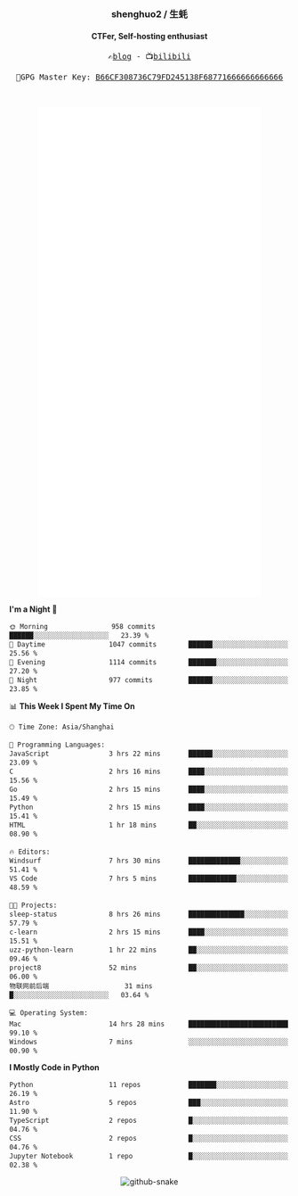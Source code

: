 <h3 align="center"> shenghuo2 / 生蚝 </h3>
<h4 align="center" >CTFer, Self-hosting enthusiast</h3>


<p align="center">
  <samp>
    ✍️<a href="https://blog.shenghuo2.top/">blog</a> -
    📺<a href="https://space.bilibili.com/85894935">bilibili</a>
  </samp>
</p>
<p align="center">
  <samp>
     🔐GPG Master Key: <a align="center" href="https://github.com/shenghuo2.gpg">B66CF308736C79FD245138F68771666666666666</a>
  </samp>
</p>
<br>
<p align="center">
  <a href="https://github.com/shenghuo2">
    <img width="400" align="top" src="https://github.com/shenghuo2/shenghuo2/blob/main/metrics.left.svg" />
  </a>
  <a href="https://github.com/shenghuo2">
    <img width="400" align="top" src="https://github.com/shenghuo2/shenghuo2/blob/main/metrics.right.svg" />
  </a>
</p>


<!--START_SECTION:waka-->
**I'm a Night 🦉** 

```text
🌞 Morning                958 commits         ██████░░░░░░░░░░░░░░░░░░░   23.39 % 
🌆 Daytime                1047 commits        ██████░░░░░░░░░░░░░░░░░░░   25.56 % 
🌃 Evening                1114 commits        ███████░░░░░░░░░░░░░░░░░░   27.20 % 
🌙 Night                  977 commits         ██████░░░░░░░░░░░░░░░░░░░   23.85 % 
```


📊 **This Week I Spent My Time On** 

```text
🕑︎ Time Zone: Asia/Shanghai

💬 Programming Languages: 
JavaScript               3 hrs 22 mins       ██████░░░░░░░░░░░░░░░░░░░   23.09 % 
C                        2 hrs 16 mins       ████░░░░░░░░░░░░░░░░░░░░░   15.56 % 
Go                       2 hrs 15 mins       ████░░░░░░░░░░░░░░░░░░░░░   15.49 % 
Python                   2 hrs 15 mins       ████░░░░░░░░░░░░░░░░░░░░░   15.41 % 
HTML                     1 hr 18 mins        ██░░░░░░░░░░░░░░░░░░░░░░░   08.90 % 

🔥 Editors: 
Windsurf                 7 hrs 30 mins       █████████████░░░░░░░░░░░░   51.41 % 
VS Code                  7 hrs 5 mins        ████████████░░░░░░░░░░░░░   48.59 % 

🐱‍💻 Projects: 
sleep-status             8 hrs 26 mins       ██████████████░░░░░░░░░░░   57.79 % 
c-learn                  2 hrs 15 mins       ████░░░░░░░░░░░░░░░░░░░░░   15.51 % 
uzz-python-learn         1 hr 22 mins        ██░░░░░░░░░░░░░░░░░░░░░░░   09.46 % 
project8                 52 mins             ██░░░░░░░░░░░░░░░░░░░░░░░   06.00 % 
物联网前后端                   31 mins             █░░░░░░░░░░░░░░░░░░░░░░░░   03.64 % 

💻 Operating System: 
Mac                      14 hrs 28 mins      █████████████████████████   99.10 % 
Windows                  7 mins              ░░░░░░░░░░░░░░░░░░░░░░░░░   00.90 % 
```

**I Mostly Code in Python** 

```text
Python                   11 repos            ███████░░░░░░░░░░░░░░░░░░   26.19 % 
Astro                    5 repos             ███░░░░░░░░░░░░░░░░░░░░░░   11.90 % 
TypeScript               2 repos             █░░░░░░░░░░░░░░░░░░░░░░░░   04.76 % 
CSS                      2 repos             █░░░░░░░░░░░░░░░░░░░░░░░░   04.76 % 
Jupyter Notebook         1 repo              █░░░░░░░░░░░░░░░░░░░░░░░░   02.38 % 
```




<!--END_SECTION:waka-->


<div align="center">
  <picture>
    <source media="(prefers-color-scheme: dark)" srcset="https://gist.githubusercontent.com/shenghuo2/bfce20b14ab0484cef03bae6e60e0b3a/raw/github-snake-dark.svg" />
    <source media="(prefers-color-scheme: light)" srcset="https://gist.githubusercontent.com/shenghuo2/bfce20b14ab0484cef03bae6e60e0b3a/raw/github-snake.svg" />
    <img alt="github-snake" src="https://gist.githubusercontent.com/shenghuo2/bfce20b14ab0484cef03bae6e60e0b3a/raw/github-snake.svg" />
  </picture>
</div>

<!--
**shenghuo2/shenghuo2** is a ✨ _special_ ✨ repository because its `README.md` (this file) appears on your GitHub profile.

Here are some ideas to get you started:

- 🔭 I’m currently working on ...
- 🌱 I’m currently learning ...
- 👯 I’m looking to collaborate on ...
- 🤔 I’m looking for help with ...
- 💬 Ask me about ...
- 📫 How to reach me: ...
- 😄 Pronouns: ...
- ⚡ Fun fact: ...
-->
